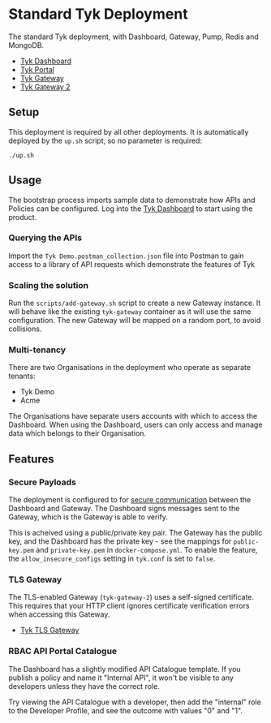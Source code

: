 # Standard Tyk Deployment

The standard Tyk deployment, with Dashboard, Gateway, Pump, Redis and MongoDB.

- [Tyk Dashboard](http://tyk-dashboard.localhost:3000)
- [Tyk Portal](http://tyk-portal.localhost:3000/portal)
- [Tyk Gateway](http://tyk-gateway.localhost:8080/basic-open-api/get)
- [Tyk Gateway 2](https://tyk-gateway-2.localhost:8081/basic-open-api/get)

## Setup

This deployment is required by all other deployments. It is automatically deployed by the `up.sh` script, so no parameter is required:

```
./up.sh
```

## Usage

The bootstrap process imports sample data to demonstrate how APIs and Policies can be configured. Log into the [Tyk Dashboard](http://tyk-dashboard.localhost:3000) to start using the product.

### Querying the APIs

Import the `Tyk Demo.postman_collection.json` file into Postman to gain access to a library of API requests which demonstrate the features of Tyk

### Scaling the solution

Run the `scripts/add-gateway.sh` script to create a new Gateway instance. It will behave like the existing `tyk-gateway` container as it will use the same configuration. The new Gateway will be mapped on a random port, to avoid collisions.

### Multi-tenancy

There are two Organisations in the deployment who operate as separate tenants:

- Tyk Demo
- Acme

The Organisations have separate users accounts with which to access the Dashboard. When using the Dashboard, users can only access and manage data which belongs to their Organisation.

## Features

### Secure Payloads

The deployment is configured to for [secure communication](https://tyk.io/docs/tyk-configuration-reference/securing-system-payloads/) between the Dashboard and Gateway. The Dashboard signs messages sent to the Gateway, which is the Gateway is able to verify.

This is acheived using a public/private key pair. The Gateway has the public key, and the Dashboard has the private key - see the mappings for `public-key.pem` and `private-key.pem` in `docker-compose.yml`. To enable the feature, the `allow_insecure_configs` setting in `tyk.conf` is set to `false`.

### TLS Gateway

The TLS-enabled Gateway (`tyk-gateway-2`) uses a self-signed certificate. This requires that your HTTP client ignores certificate verification errors when accessing this Gateway.

- [Tyk TLS Gateway](https://tyk-gateway-2.localhost:8081/basic-open-api/get)

### RBAC API Portal Catalogue

The Dashboard has a slightly modified API Catalogue template.  If you publish a policy and name it "Internal API", it won't be visible to any developers unless they have the correct role.

Try viewing the API Catalogue with a developer, then add the "internal" role to the Developer Profile, and see the outcome with values "0" and "1".